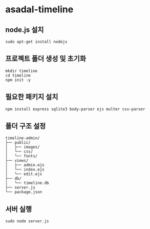 # asadal-timeline

## node.js 설치
```
sudo apt-get install nodejs
```

## 프로젝트 폴더 생성 및 초기화
```
mkdir timeline
cd timeline
npm init -y
```

## 필요한 패키지 설치
```
npm install express sqlite3 body-parser ejs multer csv-parser
```

## 폴더 구조 설정
```
timeline-admin/
├── public/
│   ├── images/
│   └── css/
│   └── fonts/
├── views/
│   ├── admin.ejs
│   └── index.ejs
│   └── edit.ejs
├── db/
│   └── timeline.db
├── server.js
└── package.json
```

## 서버 실행
```
sudo node server.js
```


